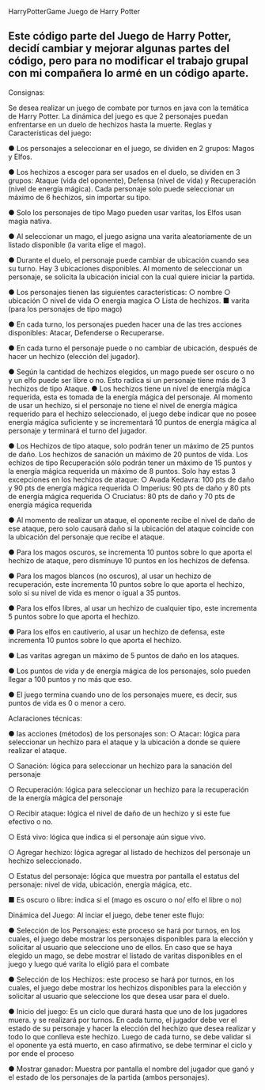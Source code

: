 HarryPotterGame
Juego de Harry Potter

Este código parte del Juego de Harry Potter, decidí cambiar y mejorar algunas partes del código, pero para no modificar el trabajo grupal con mi compañera lo armé en un código aparte.
--------------------------------------------------------------------------------------
Consignas:

Se desea realizar un juego de combate por turnos en java con la temática de Harry Potter. La dinámica del juego es que 2 personajes puedan enfrentarse en un duelo de hechizos hasta la muerte. Reglas y Características del juego:

● Los personajes a seleccionar en el juego, se dividen en 2 grupos: Magos y Elfos.

● Los hechizos a escoger para ser usados en el duelo, se dividen en 3 grupos: Ataque (vida del oponente), Defensa (nivel de vida) y Recuperación (nivel de energía mágica). Cada personaje solo puede seleccionar un máximo de 6 hechizos, sin importar su tipo.

● Solo los personajes de tipo Mago pueden usar varitas, los Elfos usan magia nativa.

● Al seleccionar un mago, el juego asigna una varita aleatoriamente de un listado disponible (la varita elige el mago).

● Durante el duelo, el personaje puede cambiar de ubicación cuando sea su turno. Hay 3 ubicaciones disponibles. Al momento de seleccionar un personaje, se solicita la ubicación inicial con la cual quiere iniciar la partida.

● Los personajes tienen las siguientes características: ○ nombre ○ ubicación ○ nivel de vida ○ energia magica ○ Lista de hechizos. ■ varita (para los personajes de tipo mago)

● En cada turno, los personajes pueden hacer una de las tres acciones disponibles: Atacar, Defenderse o Recuperarse.

● En cada turno el personaje puede o no cambiar de ubicación, después de hacer un hechizo (elección del jugador).

● Según la cantidad de hechizos elegidos, un mago puede ser oscuro o no y un elfo puede ser libre o no. Esto radica si un personaje tiene más de 3 hechizos de tipo Ataque. ● Los hechizos tiene un nivel de energía mágica requerida, esta es tomada de la energía mágica del personaje. Al momento de usar un hechizo, si el personaje no tiene el nivel de energía mágica requerido para el hechizo seleccionado, el juego debe indicar que no posee energía mágica suficiente y se incrementará 10 puntos de energía mágica al personaje y terminará el turno del jugador.

● Los Hechizos de tipo ataque, solo podrán tener un máximo de 25 puntos de daño. Los hechizos de sanación un máximo de 20 puntos de vida. Los echizos de tipo Recuperación sólo podrán tener un máximo de 15 puntos y la energía mágica requerida un máximo de 8 puntos. Solo hay estas 3 excepciones en los hechizos de ataque: ○ Avada Kedavra: 100 pts de daño y 90 pts de energía mágica requerida ○ Imperius: 90 pts de daño y 80 pts de energía mágica requerida ○ Cruciatus: 80 pts de daño y 70 pts de energía mágica requerida

● Al momento de realizar un ataque, el oponente recibe el nivel de daño de ese ataque, pero solo causará daño si la ubicación del ataque coincide con la ubicación del personaje que recibe el ataque.

● Para los magos oscuros, se incrementa 10 puntos sobre lo que aporta el hechizo de ataque, pero disminuye 10 puntos en los hechizos de defensa.

● Para los magos blancos (no oscuros), al usar un hechizo de recuperación, este incrementa 10 puntos sobre lo que aporta el hechizo, solo si su nivel de vida es menor o igual a 35 puntos.

● Para los elfos libres, al usar un hechizo de cualquier tipo, este incrementa 5 puntos sobre lo que aporta el hechizo.

● Para los elfos en cautiverio, al usar un hechizo de defensa, este incrementa 10 puntos sobre lo que aporta el hechizo.

● Las varitas agregan un máximo de 5 puntos de daño en los ataques.

● Los puntos de vida y de energía mágica de los personajes, solo pueden llegar a 100 puntos y no más que eso.

● El juego termina cuando uno de los personajes muere, es decir, sus puntos de vida es 0 o menor a cero.

Aclaraciones técnicas:

● las acciones (métodos) de los personajes son: ○ Atacar: lógica para seleccionar un hechizo para el ataque y la ubicación a donde se quiere realizar el ataque.

○ Sanación: lógica para seleccionar un hechizo para la sanación del personaje

○ Recuperación: lógica para seleccionar un hechizo para la recuperación de la energía mágica del personaje

○ Recibir ataque: lógica el nivel de daño de un hechizo y si este fue efectivo o no.

○ Está vivo: lógica que indica si el personaje aún sigue vivo.

○ Agregar hechizo: lógica agregar al listado de hechizos del personaje un hechizo seleccionado.

○ Estatus del personaje: lógica que muestra por pantalla el estatus del personaje: nivel de vida, ubicación, energía mágica, etc.

■ Es oscuro o libre: indica si el (mago es oscuro o no/ elfo el libre o no)

Dinámica del Juego: Al inciar el juego, debe tener este flujo:

● Selección de los Personajes: este proceso se hará por turnos, en los cuales, el juego debe mostrar los personajes disponibles para la elección y solicitar al usuario que seleccione uno de ellos. En caso que se haya elegido un mago, se debe mostrar el listado de varitas disponibles en el juego y luego qué varita lo eligió para el combate

● Selección de los Hechizos: este proceso se hará por turnos, en los cuales, el juego debe mostrar los hechizos disponibles para la elección y solicitar al usuario que seleccione los que desea usar para el duelo.

● Inicio del juego: Es un ciclo que durará hasta que uno de los jugadores muera. y se realizará por turnos. En cada turno, el jugador debe ver el estado de su personaje y hacer la elección del hechizo que desea realizar y todo lo que conlleva este hechizo. Luego de cada turno, se debe validar si el oponente ya está muerto, en caso afirmativo, se debe terminar el ciclo y por ende el proceso

● Mostrar ganador: Muestra por pantalla el nombre del jugador que ganó y el estado de los personajes de la partida (ambos personajes).

